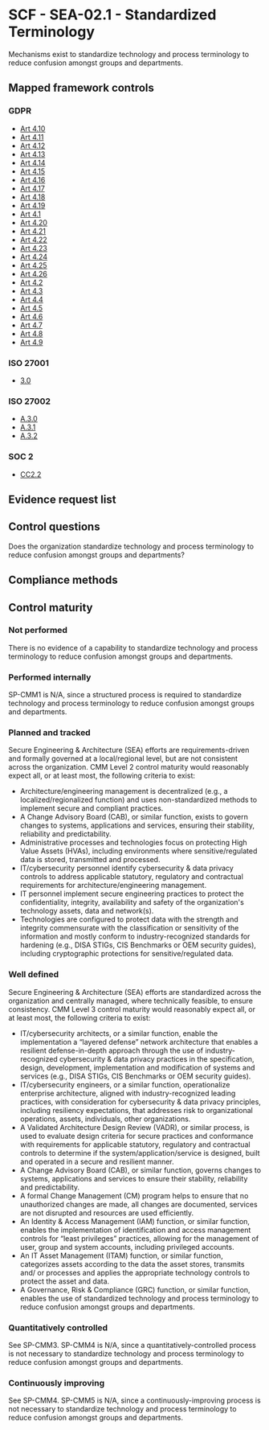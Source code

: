 # SCF - SEA-02.1 - Standardized Terminology
Mechanisms exist to standardize technology and process terminology to reduce confusion amongst groups and departments.
## Mapped framework controls
### GDPR
- [Art 4.10](../gdpr/art4.md#Article-410)
- [Art 4.11](../gdpr/art4.md#Article-411)
- [Art 4.12](../gdpr/art4.md#Article-412)
- [Art 4.13](../gdpr/art4.md#Article-413)
- [Art 4.14](../gdpr/art4.md#Article-414)
- [Art 4.15](../gdpr/art4.md#Article-415)
- [Art 4.16](../gdpr/art4.md#Article-416)
- [Art 4.17](../gdpr/art4.md#Article-417)
- [Art 4.18](../gdpr/art4.md#Article-418)
- [Art 4.19](../gdpr/art4.md#Article-419)
- [Art 4.1](../gdpr/art4.md#Article-41)
- [Art 4.20](../gdpr/art4.md#Article-420)
- [Art 4.21](../gdpr/art4.md#Article-421)
- [Art 4.22](../gdpr/art4.md#Article-422)
- [Art 4.23](../gdpr/art4.md#Article-423)
- [Art 4.24](../gdpr/art4.md#Article-424)
- [Art 4.25](../gdpr/art4.md#Article-425)
- [Art 4.26](../gdpr/art4.md#Article-426)
- [Art 4.2](../gdpr/art4.md#Article-42)
- [Art 4.3](../gdpr/art4.md#Article-43)
- [Art 4.4](../gdpr/art4.md#Article-44)
- [Art 4.5](../gdpr/art4.md#Article-45)
- [Art 4.6](../gdpr/art4.md#Article-46)
- [Art 4.7](../gdpr/art4.md#Article-47)
- [Art 4.8](../gdpr/art4.md#Article-48)
- [Art 4.9](../gdpr/art4.md#Article-49)

### ISO 27001
- [3.0](../iso27001/3.md#30)

### ISO 27002
- [A.3.0](../iso27002/a-3.md#a30)
- [A.3.1](../iso27002/a-3.md#a31)
- [A.3.2](../iso27002/a-3.md#a32)

### SOC 2
- [CC2.2](../soc2/cc22.md)

## Evidence request list


## Control questions
Does the organization standardize technology and process terminology to reduce confusion amongst groups and departments?

## Compliance methods


## Control maturity
### Not performed
There is no evidence of a capability to standardize technology and process terminology to reduce confusion amongst groups and departments.

### Performed internally
SP-CMM1 is N/A, since a structured process is required to standardize technology and process terminology to reduce confusion amongst groups and departments.

### Planned and tracked
Secure Engineering & Architecture (SEA) efforts are requirements-driven and formally governed at a local/regional level, but are not consistent across the organization. CMM Level 2 control maturity would reasonably expect all, or at least most, the following criteria to exist:
- Architecture/engineering management is decentralized (e.g., a localized/regionalized function) and uses non-standardized methods to implement secure and compliant practices.
- A Change Advisory Board (CAB), or similar function, exists to govern changes to systems, applications and services, ensuring their stability, reliability and predictability.
- Administrative processes and technologies focus on protecting High Value Assets (HVAs), including environments where sensitive/regulated data is stored, transmitted and processed.
- IT/cybersecurity personnel identify cybersecurity & data privacy controls to address applicable statutory, regulatory and contractual requirements for architecture/engineering management.
- IT personnel implement secure engineering practices to protect the confidentiality, integrity, availability and safety of the organization's technology assets, data and network(s).
- Technologies are configured to protect data with the strength and integrity commensurate with the classification or sensitivity of the information and mostly conform to industry-recognized standards for hardening (e.g., DISA STIGs, CIS Benchmarks or OEM security guides), including cryptographic protections for sensitive/regulated data.

### Well defined
Secure Engineering & Architecture (SEA) efforts are standardized across the organization and centrally managed, where technically feasible, to ensure consistency. CMM Level 3 control maturity would reasonably expect all, or at least most, the following criteria to exist:
- IT/cybersecurity architects, or a similar function, enable the implementation a “layered defense” network architecture that enables a resilient defense-in-depth approach through the use of industry-recognized cybersecurity & data privacy practices in the specification, design, development, implementation and modification of systems and services (e.g., DISA STIGs, CIS Benchmarks or OEM security guides).
- IT/cybersecurity engineers, or a similar function, operationalize enterprise architecture, aligned with industry-recognized leading practices, with consideration for cybersecurity & data privacy principles, including resiliency expectations, that addresses risk to organizational operations, assets, individuals, other organizations.
- A Validated Architecture Design Review (VADR), or similar process, is used to evaluate design criteria for secure practices and conformance with requirements for applicable statutory, regulatory and contractual controls to determine if the system/application/service is designed, built and operated in a secure and resilient manner.
- A Change Advisory Board (CAB), or similar function, governs changes to systems, applications and services to ensure their stability, reliability and predictability.
- A formal Change Management (CM) program helps to ensure that no unauthorized changes are made, all changes are documented, services are not disrupted and resources are used efficiently.
- An Identity & Access Management (IAM) function, or similar function, enables the implementation of identification and access management controls for “least privileges” practices, allowing for the management of user, group and system accounts, including privileged accounts.
- An IT Asset Management (ITAM) function, or similar function, categorizes assets according to the data the asset stores, transmits and/ or processes and applies the appropriate technology controls to protect the asset and data.
- A Governance, Risk & Compliance (GRC) function, or similar function, enables the use of standardized technology and process terminology to reduce confusion amongst groups and departments.

### Quantitatively controlled
See SP-CMM3. SP-CMM4 is N/A, since a quantitatively-controlled process is not necessary to standardize technology and process terminology to reduce confusion amongst groups and departments.

### Continuously improving
See SP-CMM4. SP-CMM5 is N/A, since a continuously-improving process is not necessary to standardize technology and process terminology to reduce confusion amongst groups and departments.
